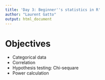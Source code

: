 ```yaml
---
title: 'Day 3: Beginner''s statistics in R'
author: "Laurent Gatto"
output: html_document
---
```




# Objectives

- Categorical data
- Correlation
- Hypothesis testing: Chi-sequare
- Power calculation
